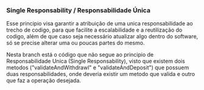 ### Single Responsability / Responsabilidade Única

<p>Esse principio visa garantir a atribuição de uma unica responsabilidade ao trecho de codigo, para que facilite a escalabilidade e a reutilização do codigo, além de que caso seja necessário atualizar algo dentro do software, só se precise alterar uma ou poucas partes do mesmo.</p>
<p>Nesta branch está o código que não segue ao principio de Responsabilidade Unica (Single Responsability), visto que existem dois metodos ("validateAndWithdrawl" e "validateAndDeposit") que possuem duas responsabilidades, onde deveria existir um metodo que valida e outro que faz a operação desejada.</p>

